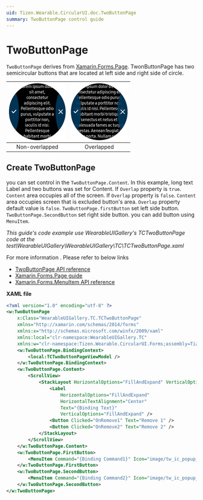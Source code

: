 ```yaml
---
uid: Tizen.Wearable.CircularUI.doc.TwoButtonPage
summary: TwoButtonPage control guide
---
```


# TwoButtonPage
`TwoButtonPage` derives from [Xamarin.Forms.Page](https://developer.xamarin.com/api/type/Xamarin.Forms.Page/). TwonButtonPage has two semicircular buttons that are located at left side and right side of circle.

|![twobutton_page](data/twobutton_page.png)|![twobutton_page_overlay](data/twobutton_page_overlap.png)
|:------------:|:--------:|
|Non-overlapped|Overlapped|

## Create TwoButtonPage
you can set control in the `TwoButtonPage.Content`. In this example, long text Label and two buttons was set for Content.
If `Overlap` property is `true`. `Content` area occupies all of the screen. If `Overlap` property is `false`. `Content` area occupies screen that is excluded button's area. `Overlap` property default value is `false`.
`TwoButtonPage.firstButton` set left side button. `TwoButtonPage.SecondButton` set right side button. you can add button using `MenuItem`.

_This guide's code example use WearableUIGallery's TCTwoButtonPage code at the test\WearableUIGallery\WearableUIGallery\TC\TCTwoButtonPage.xaml_

For more information . Please refer to below links
- [TwoButtonPage  API reference](https://samsung.github.io/Tizen.CircularUI/api/Tizen.Wearable.CircularUI.Forms.TwoButtonPage.html)
- [Xamarin.Forms.Page guide](https://docs.microsoft.com/en-us/xamarin/xamarin-forms/user-interface/controls/pages)
- [Xamarin.Forms.MenuItem API reference](https://developer.xamarin.com/api/type/Xamarin.Forms.MenuItem/)

**XAML file**
```xml
<?xml version="1.0" encoding="utf-8" ?>
<w:TwoButtonPage
    x:Class="WearableUIGallery.TC.TCTwoButtonPage"
    xmlns="http://xamarin.com/schemas/2014/forms"
    xmlns:x="http://schemas.microsoft.com/winfx/2009/xaml"
    xmlns:local="clr-namespace:WearableUIGallery.TC"
    xmlns:w="clr-namespace:Tizen.Wearable.CircularUI.Forms;assembly=Tizen.Wearable.CircularUI.Forms">
    <w:TwoButtonPage.BindingContext>
        <local:TCTwoButtonPageViewModel />
    </w:TwoButtonPage.BindingContext>
    <w:TwoButtonPage.Content>
        <ScrollView>
            <StackLayout HorizontalOptions="FillAndExpand" VerticalOptions="FillAndExpand">
                <Label
                    HorizontalOptions="FillAndExpand"
                    HorizontalTextAlignment="Center"
                    Text="{Binding Text}"
                    VerticalOptions="FillAndExpand" />
                <Button Clicked="OnRemove1" Text="Remove 1" />
                <Button Clicked="OnRemove2" Text="Remove 2" />
            </StackLayout>
        </ScrollView>
    </w:TwoButtonPage.Content>
    <w:TwoButtonPage.FirstButton>
        <MenuItem Command="{Binding Command1}" Icon="image/tw_ic_popup_btn_check.png" />
    </w:TwoButtonPage.FirstButton>
    <w:TwoButtonPage.SecondButton>
        <MenuItem Command="{Binding Command2}" Icon="image/tw_ic_popup_btn_delete.png" />
    </w:TwoButtonPage.SecondButton>
</w:TwoButtonPage>
```

